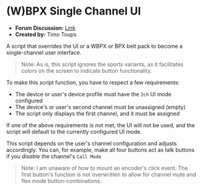 # (W)BPX Single Channel UI

- **Forum Discussion:** [Link](https://greengoconnect.com/index.php?p=/discussion/495/creating-a-single-channel-ui-mode)
- **Created by:** Timo Toups

A script that overrides the UI or a WBPX or BPX belt pack to become a single-channel user interface.

> Note: As is, this script ignores the sports variants, as it facilitates colors on the screen to indicate button functionality.

To make this script function, you have to respect a few requirements:

- The device or user's device profile must have the `2ch` UI mode configured
- The device's or user's second channel must be unassigned (empty)
- The script only displays the first channel, and it must be assigned

If one of the above requirements is not met, the UI will not be used, and the script will default to the currently configured UI mode.

This script depends on the user's channel configuration and adjusts accordingly. You can, for example, make all four buttons act as talk buttons if you _disable_ the channel's `Call Mode`

> Note: I am unaware of how to mount an encoder's click event. The first button's function is not overwritten to allow for channel mute and flex mode button-combinations.
